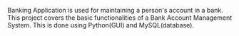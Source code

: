 Banking Application is used for maintaining a person's account in a bank. This project covers the basic functionalities of a Bank Account Management System.
This is done using Python(GUI) and MySQL(database).

